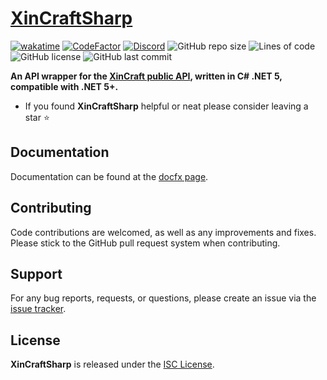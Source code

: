 # [XinCraftSharp](https://github.com/Metacinnabar/XinCraftSharp) 
[![wakatime](https://wakatime.com/badge/github/Metacinnabar/XinCraftSharp.svg)](https://wakatime.com/badge/github/Metacinnabar/XinCraftSharp)
[![CodeFactor](https://www.codefactor.io/repository/github/metacinnabar/xincraftsharp/badge)](https://www.codefactor.io/repository/github/metacinnabar/xincraftsharp)
[![Discord](https://img.shields.io/discord/635695428834164746?color=%235865F2)](https://discord.metacinna.bar)
![GitHub repo size](https://img.shields.io/github/repo-size/Metacinnabar/xincraftsharp)
![Lines of code](https://img.shields.io/tokei/lines/github/Metacinnabar/xincraftsharp)
![GitHub license](https://img.shields.io/github/license/Metacinnabar/xincraftsharp)
![GitHub last commit](https://img.shields.io/github/last-commit/Metacinnabar/xincraftsharp)

**An API wrapper for the [XinCraft public API](https://github.com/XinCraft/docs), written in C# .NET 5, compatible with .NET 5+.**
- If you found **XinCraftSharp** helpful or neat please consider leaving a star ⭐

## Documentation     
Documentation can be found at the [docfx page](https://metacinna.bar/xincraftsharp/api).

## Contributing
Code contributions are welcomed, as well as any improvements and fixes.  
Please stick to the GitHub pull request system when contributing.

## Support
For any bug reports, requests, or questions, please create an issue via the [issue tracker](https://github.com/Metacinnabar/XinCraftSharp).

## License
**XinCraftSharp** is released under the [ISC License](https://github.com/Metacinnabar/XinCraftSharp/blob/master/LICENSE).

